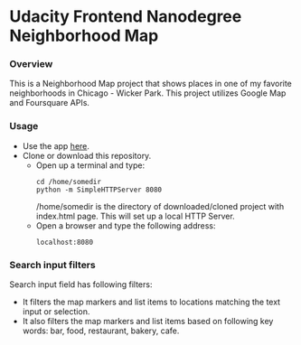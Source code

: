 Udacity Frontend Nanodegree Neighborhood Map
=========================================
### **Overview**
This is a Neighborhood Map project that shows places in one of my favorite neighborhoods in Chicago - Wicker Park. This project utilizes Google Map and Foursquare APIs.

### **Usage**
- Use the app [here](https://wioletag.github.io/frontend-nanodegree-neighborhood-map/index.html).
- Clone or download this repository.
  * Open up a terminal and type:
    ```
    cd /home/somedir
    python -m SimpleHTTPServer 8080
    ```
    /home/somedir is the directory of downloaded/cloned project with index.html page.
    This will set up a local HTTP Server.
  * Open a browser and type the following address:
    ```
    localhost:8080
    ```

### **Search input filters**
Search input field has following filters:
- It filters the map markers and list items to locations matching the text input or selection.
- It also filters the map markers and list items based on following key words: bar, food, restaurant, bakery, cafe.
